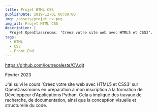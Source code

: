 ```yaml
---
title: Projet HTML CSS
publishDate: 2019-12-01 00:00:00
img: /assets/projet_cv.png
img_alt: Projet HTML CSS
description: |
  Projet OpenClassrooms: 'Créez votre site web avec HTML5 et CSS3'.
tags:
  - HTML
  - CSS
  - Front-End
---
```


https://github.com/loutreceleste/CV.git

Février 2023

J'ai suivi le cours 'Créez votre site web avec HTML5 et CSS3' sur OpenClassrooms en préparation à mon inscription à la formation de Développeur d'Applications Python. Cela a impliqué des travaux de recherche, de documentation, ainsi que la conception visuelle et structurelle du code.
